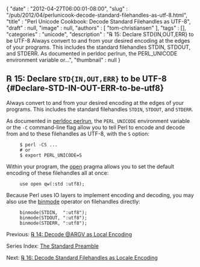 {
   "date" : "2012-04-27T06:00:01-08:00",
   "slug" : "/pub/2012/04/perlunicook-decode-standard-filehandles-as-utf-8.html",
   "title" : "Perl Unicode Cookbook: Decode Standard Filehandles as UTF-8",
   "draft" : null,
   "image" : null,
   "authors" : [
      "tom-christiansen"
   ],
   "tags" : [],
   "categories" : "unicode",
   "description" : "℞ 15: Declare STD{IN,OUT,ERR} to be UTF-8 Always convert to and from your desired encoding at the edges of your programs. This includes the standard filehandles STDIN, STDOUT, and STDERR. As documented in perldoc perlrun, the PERL_UNICODE environment variable or...",
   "thumbnail" : null
}





℞ 15: Declare `STD{IN,OUT,ERR}` to be UTF-8 {#Declare-STD-IN-OUT-ERR-to-be-utf8}
-------------------------------------------

Always convert to and from your desired encoding at the edges of your
programs. This includes the standard filehandles `STDIN`, `STDOUT`, and
`STDERR`.

As documented in [perldoc
perlrun](http://perldoc.perl.org/perlrun.html), the `PERL_UNICODE`
environment variable or the `-C` command-line flag allow you to tell
Perl to encode and decode from and to these filehandles as UTF-8, with
the `S` option:

         $ perl -CS ...
         # or
         $ export PERL_UNICODE=S

Within your program, the [open](http://perldoc.perl.org/open.html)
pragma allows you to set the default encoding of these filehandles all
at once:

         use open qw(:std :utf8);

Because Perl uses IO layers to implement encoding and decoding, you may
also use the [binmode](http://perldoc.perl.org/perlfunc.html#binmode)
operator on filehandles directly:

         binmode(STDIN,  ":utf8");
         binmode(STDOUT, ":utf8");
         binmode(STDERR, ":utf8");

Previous: [℞ 14: Decode @ARGV as Local
Encoding](/media/_pub_2012_04_perlunicook-decode-standard-filehandles-as-utf-8/perlunicookbook-decode-argv-as-local-encoding.html)

Series Index: [The Standard
Preamble](/media/_pub_2012_04_perlunicook-decode-standard-filehandles-as-utf-8/perlunicook-standard-preamble.html)

Next: [℞ 16: Decode Standard Filehandles as Locale
Encoding](/media/_pub_2012_04_perlunicook-decode-standard-filehandles-as-utf-8/perlunicook-decode-standard-filehandles-as-locale-encoding.html)



